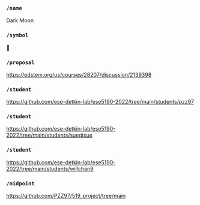 ### `/name`
Dark Moon
### `/symbol`
🌚
### `/proposal`
https://edstem.org/us/courses/28207/discussion/2139398
### `/student`
https://github.com/ese-detkin-lab/ese5190-2022/tree/main/students/pzz97
### `/student`
https://github.com/ese-detkin-lab/ese5190-2022/tree/main/students/sueqixue
### `/student`
https://github.com/ese-detkin-lab/ese5190-2022/tree/main/students/willchan9
### `/midpoint`
https://github.com/PZZ97/519_project/tree/main
